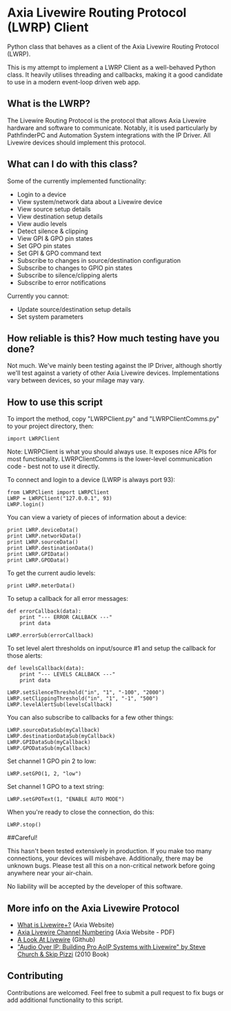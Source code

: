 # Axia Livewire Routing Protocol (LWRP) Client
Python class that behaves as a client of the Axia Livewire Routing Protocol (LWRP).

This is my attempt to implement a LWRP Client as a well-behaved Python class. It heavily utilises threading and callbacks, making it a good candidate to use in a modern event-loop driven web app.

## What is the LWRP?

The Livewire Routing Protocol is the protocol that allows Axia Livewire hardware and software to communicate. Notably, it is used particularly by PathfinderPC and Automation System integrations with the IP Driver. All Livewire devices should implement this protocol.

## What can I do with this class?

Some of the currently implemented functionality:

* Login to a device
* View system/network data about a Livewire device
* View source setup details
* View destination setup details
* View audio levels
* Detect silence & clipping
* View GPI & GPO pin states
* Set GPO pin states
* Set GPI & GPO command text
* Subscribe to changes in source/destination configuration
* Subscribe to changes to GPIO pin states
* Subscribe to silence/clipping alerts
* Subscribe to error notifications

Currently you cannot:

* Update source/destination setup details
* Set system parameters

## How reliable is this? How much testing have you done?

Not much. We've mainly been testing against the IP Driver, although shortly we'll test against a variety of other Axia Livewire devices. Implementations vary between devices, so your milage may vary.

## How to use this script

To import the method, copy "LWRPClient.py" and "LWRPClientComms.py" to your project directory, then:

    import LWRPClient

Note: LWRPClient is what you should always use. It exposes nice APIs for most functionality. LWRPClientComms is the lower-level communication code - best not to use it directly.

To connect and login to a device (LWRP is always port 93):

    from LWRPClient import LWRPClient
    LWRP = LWRPClient("127.0.0.1", 93)
    LWRP.login()

You can view a variety of pieces of information about a device:

    print LWRP.deviceData()
    print LWRP.networkData()
    print LWRP.sourceData()
    print LWRP.destinationData()
    print LWRP.GPIData()
    print LWRP.GPOData()

To get the current audio levels:

    print LWRP.meterData()

To setup a callback for all error messages:

    def errorCallback(data):
        print "--- ERROR CALLBACK ---"
        print data

    LWRP.errorSub(errorCallback)

To set level alert thresholds on input/source #1 and setup the callback for those alerts:

    def levelsCallback(data):
        print "--- LEVELS CALLBACK ---"
        print data

    LWRP.setSilenceThreshold("in", "1", "-100", "2000")
    LWRP.setClippingThreshold("in", "1", "-1", "500")
    LWRP.levelAlertSub(levelsCallback)

You can also subscribe to callbacks for a few other things:

    LWRP.sourceDataSub(myCallback)
    LWRP.destinationDataSub(myCallback)
    LWRP.GPIDataSub(myCallback)
    LWRP.GPODataSub(myCallback)

Set channel 1 GPO pin 2 to low:

    LWRP.setGPO(1, 2, "low")

Set channel 1 GPO to a text string:

    LWRP.setGPOText(1, "ENABLE AUTO MODE")

When you're ready to close the connection, do this:

    LWRP.stop()

##Careful!

This hasn't been tested extensively in production. If you make too many connections, your devices will misbehave. Additionally, there may be unknown bugs. Please test all this on a non-critical network before going anywhere near your air-chain.

No liability will be accepted by the developer of this software.

## More info on the Axia Livewire Protocol

* [What is Livewire+?](http://www.telosalliance.com/Axia/Livewire-AoIP-Networking) (Axia Website)
* [Axia Livewire Channel Numbering](http://www.telosalliance.com/images/Axia%20Products/Support%20Documents/Tech%20Tips/AxiaLivewireChannelNumbering.pdf) (Axia Website - PDF)
* [A Look At Livewire](https://github.com/kylophone/a-look-at-livewire) (Github)
* ["Audio Over IP: Building Pro AoIP Systems with Livewire" by Steve Church & Skip Pizzi](http://www.amazon.com/Audio-Over-IP-Building-Livewire-ebook/dp/B009OYSVV8) (2010 Book)

## Contributing

Contributions are welcomed. Feel free to submit a pull request to fix bugs or add additional functionality to this script.
